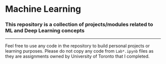 # Machine Learning
### This repository is a collection of projects/modules related to ML and Deep Learning concepts

***

Feel free to use any code in the repository to build personal projects or learning purposes. Please do not copy any code from `Lab*.ipynb` files as they are assignments owned by University of Toronto that I completed.
